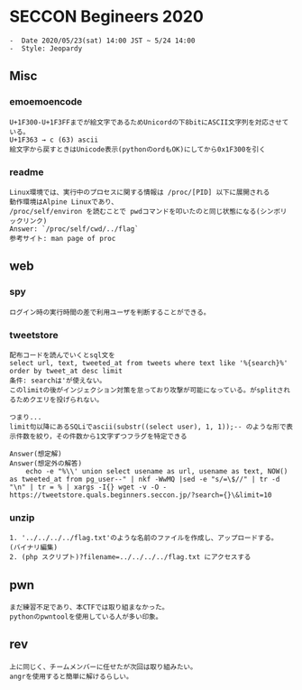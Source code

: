
# SECCON Begineers 2020

    -  Date 2020/05/23(sat) 14:00 JST ~ 5/24 14:00
    -  Style: Jeopardy

## Misc

### emoemoencode

    U+1F300-U+1F3FFまでが絵文字であるためUnicordの下8bitにASCII文字列を対応させている。
    U+1F363 → c (63) ascii
    絵文字から戻すときはUnicode表示(pythonのordもOK)にしてから0x1F300を引く

### readme

    Linux環境では、実行中のプロセスに関する情報は /proc/[PID] 以下に展開される
    動作環境はAlpine Linuxであり、
    /proc/self/environ を読むことで pwdコマンドを叩いたのと同じ状態になる(シンボリックリンク)
    Answer: `/proc/self/cwd/../flag`
    参考サイト: man page of proc

## web

### spy

    ログイン時の実行時間の差で利用ユーザを判断することができる。

### tweetstore

    配布コードを読んでいくとsql文を
    select url, text, tweeted_at from tweets where text like '%{search}%' order by tweet_at desc limit
    条件: searchは'が使えない。
    このlimitの後がインジェクション対策を怠っており攻撃が可能になっている。がsplitされるためクエリを投げられない。

    つまり...
    limit句以降にあるSQLiでascii(substr((select user), 1, 1));-- のような形で表示件数を絞り，その件数から1文字ずつフラグを特定できる

    Answer(想定解)
    Answer(想定外の解答)
        echo -e "%\\' union select usename as url, usename as text, NOW() as tweeted_at from pg_user--" | nkf -WwMQ |sed -e "s/=\$//" | tr -d "\n" | tr = % | xargs -I{} wget -v -O - https://tweetstore.quals.beginners.seccon.jp/?search={}\&limit=10

### unzip

    1. '../../../../flag.txt'のような名前のファイルを作成し、アップロードする。
    (バイナリ編集)
    2. (php スクリプト)?filename=../../../../flag.txt にアクセスする

## pwn

    まだ練習不足であり、本CTFでは取り組まなかった。
    pythonのpwntoolを使用している人が多い印象。

## rev

    上に同じく、チームメンバーに任せたが次回は取り組みたい。
    angrを使用すると簡単に解けるらしい。
